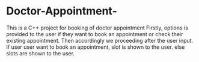 # Doctor-Appointment-
This is a C++ project for booking of doctor appointment
Firstly, options is provided to the user if they want to book an appointment or check their existing appointment.
Then accordingly we proceeding after the user input.
If user user want to book an appointment, slot is shown to the user.
else slots are shown to the user.
